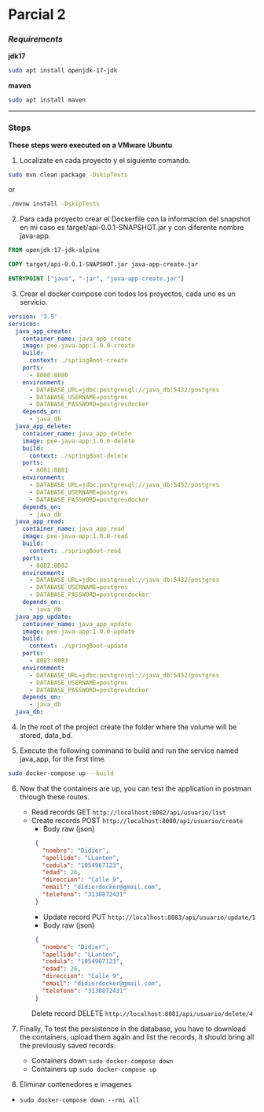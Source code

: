 # Parcial 2

### *Requirements*

**jdk17**
```sh
sudo apt install openjdk-17-jdk
```
**maven**
```sh
sudo apt install maven
```

***

### Steps
**These steps were executed on a VMware Ubuntu**

1. Localizate en cada proyecto y el siguiente comando.
   
  ```sh
  sudo mvn clean package -DskipTests
  ```
  or
  
  ```sh
  ./mvnw install -DskipTests
  ```
   
2. Para cada proyecto crear el Dockerfile con la informacion del snapshot en  mi caso es target/api-0.0.1-SNAPSHOT.jar y con diferente nombre java-app.
```dockerfile
FROM openjdk:17-jdk-alpine

COPY target/api-0.0.1-SNAPSHOT.jar java-app-create.jar

ENTRYPOINT ["java", "-jar", "java-app-create.jar"]
```

3. Crear el docker compose con todos los proyectos, cada uno es un servicio.
```docker-compose.yml
version: '3.9'
services:
  java_app_create:
    container_name: java_app_create
    image: pee-java-app:1.0.0-create
    build:
      context: ./springBoot-create
    ports:
      - 8080:8080
    environment:
      - DATABASE_URL=jdbc:postgresql://java_db:5432/postgres
      - DATABASE_USERNAME=postgres
      - DATABASE_PASSWORD=postgresdocker
    depends_on:
      - java_db
  java_app_delete:
    container_name: java_app_delete
    image: pee-java-app:1.0.0-delete
    build:
      context: ./springBoot-delete
    ports:
      - 8081:8081
    environment:
      - DATABASE_URL=jdbc:postgresql://java_db:5432/postgres
      - DATABASE_USERNAME=postgres
      - DATABASE_PASSWORD=postgresdocker
    depends_on:
      - java_db
  java_app_read:
    container_name: java_app_read
    image: pee-java-app:1.0.0-read
    build:
      context: ./springBoot-read
    ports:
      - 8082:8082
    environment:
      - DATABASE_URL=jdbc:postgresql://java_db:5432/postgres
      - DATABASE_USERNAME=postgres
      - DATABASE_PASSWORD=postgresdocker
    depends_on:
      - java_db
  java_app_update:
    container_name: java_app_update
    image: pee-java-app:1.0.0-update
    build:
      context: ./springBoot-update
    ports:
      - 8083:8083
    environment:
      - DATABASE_URL=jdbc:postgresql://java_db:5432/postgres
      - DATABASE_USERNAME=postgres
      - DATABASE_PASSWORD=postgresdocker
    depends_on:
      - java_db
  java_db:
```

4. In the root of the project create the folder where the volume will be stored, data_bd.

5. Execute the following command to build and run the service named java_app, for the first time.
```sh
sudo docker-compose up --build
```

6. Now that the containers are up, you can test the application in postman through these routes.
   - Read records GET
        `http://localhost:8082/api/usuario/list`
   - Create records POST 
        `http://localhost:8080/api/usuario/create`
     - Body raw (json)
     ```json
      {
        "nombre": "Didier",
        "apellido": "LLanten",
        "cedula": "1054967123",
        "edad": 26,
        "direccion": "Calle 9",
        "email": "didierdocker@gmail.com",
        "telefono": "3138872431"
      }
     ```
     - Update record PUT 
        `http://localhost:8083/api/usuario/update/1`
     - Body raw (json)
     ```json
      {
        "nombre": "Didier",
        "apellido": "LLanten",
        "cedula": "1054967123",
        "edad": 26,
        "direccion": "Calle 9",
        "email": "didierdocker@gmail.com",
        "telefono": "3138872431"
      }
     ```
      Delete record DELETE
        `http://localhost:8081/api/usuario/delete/4`

7. Finally, To test the persistence in the database, you have to download the containers, upload them again and list the records, it should bring all the previously saved records.
   - Containers down `sudo docker-compose down`
   - Containers up `sudo docker-compose up`
  
8. Eliminar contenedores e imagenes
  - `sudo docker-compose down --rmi all`
